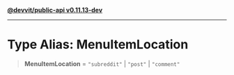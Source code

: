 [**@devvit/public-api v0.11.13-dev**](../README.md)

---

# Type Alias: MenuItemLocation

> **MenuItemLocation** = `"subreddit"` \| `"post"` \| `"comment"`
